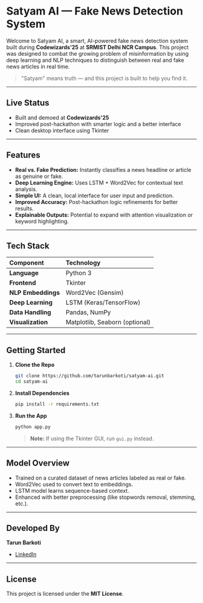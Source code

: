 # Satyam AI — Fake News Detection System

Welcome to Satyam AI, a smart, AI-powered fake news detection system built during **Codewizards'25** at **SRMIST Delhi NCR Campus**. This project was designed to combat the growing problem of misinformation by using deep learning and NLP techniques to distinguish between real and fake news articles in real time.

> "Satyam" means truth — and this project is built to help you find it.

---

## Live Status

- Built and demoed at **Codewizards'25**
- Improved post-hackathon with smarter logic and a better interface
- Clean desktop interface using Tkinter

---

## Features

- **Real vs. Fake Prediction:** Instantly classifies a news headline or article as genuine or fake.
- **Deep Learning Engine:** Uses LSTM + Word2Vec for contextual text analysis.
- **Simple UI:** A clean, local interface for user input and prediction.
- **Improved Accuracy:** Post-hackathon logic refinements for better results.
- **Explainable Outputs:** Potential to expand with attention visualization or keyword highlighting.

---

## Tech Stack

| Component         | Technology                  |
|:------------------|:----------------------------|
| **Language**      | Python 3                    |
| **Frontend**      | Tkinter                     |
| **NLP Embeddings**| Word2Vec (Gensim)           |
| **Deep Learning** | LSTM (Keras/TensorFlow)     |
| **Data Handling** | Pandas, NumPy               |
| **Visualization** | Matplotlib, Seaborn (optional)|

---

## Getting Started

1.  **Clone the Repo**
    ```bash
    git clone https://github.com/tarunbarkoti/satyam-ai.git
    cd satyam-ai
    ```

2.  **Install Dependencies**
    ```bash
    pip install -r requirements.txt
    ```

3.  **Run the App**
    ```bash
    python app.py
    ```
    > **Note:** If using the Tkinter GUI, run `gui.py` instead.

---

## Model Overview

- Trained on a curated dataset of news articles labeled as real or fake.
- Word2Vec used to convert text to embeddings.
- LSTM model learns sequence-based context.
- Enhanced with better preprocessing (like stopwords removal, stemming, etc.).

---

## Developed By

**Tarun Barkoti**

- [LinkedIn](https://www.linkedin.com/in/tarunbarkoti/)

---

## License

This project is licensed under the **MIT License**.
